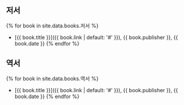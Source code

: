 ## 저서
{% for book in site.data.books.저서 %}
- [{{ book.title }}]({{ book.link | default: '#' }}), {{ book.publisher }}, {{ book.date }}
{% endfor %}

## 역서
{% for book in site.data.books.역서 %}
- [{{ book.title }}]({{ book.link | default: '#' }}), {{ book.publisher }}, {{ book.date }}
{% endfor %}
